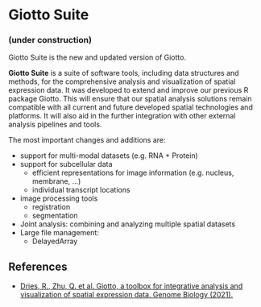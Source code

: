 
<!-- README.md is generated from README.Rmd. Please edit that file -->

<!-- This line is from RStudio -->

# Giotto Suite

### (under construction)

<!-- badges: start -->

<!-- badges: end -->

Giotto Suite is the new and updated version of Giotto.

**Giotto Suite** is a suite of software tools, including data structures
and methods, for the comprehensive analysis and visualization of spatial
expression data. It was developed to extend and improve our previous R
package Giotto. This will ensure that our spatial analysis solutions
remain compatible with all current and future developed spatial
technologies and platforms. It will also aid in the further integration
with other external analysis pipelines and tools.

The most important changes and additions are:

  - support for multi-modal datasets (e.g. RNA + Protein)
  - support for subcellular data
      - efficient representations for image information (e.g. nucleus,
        membrane, …)  
      - individual transcript locations
  - image processing tools
      - registration  
      - segmentation  
  - Joint analysis: combining and analyzing multiple spatial datasets  
  - Large file management:
      - DelayedArray

## References

  - [Dries, R., Zhu, Q. et al. Giotto, a toolbox for integrative
    analysis and visualization of spatial expression data. Genome
    Biology
    (2021).](https://genomebiology.biomedcentral.com/articles/10.1186/s13059-021-02286-2)
